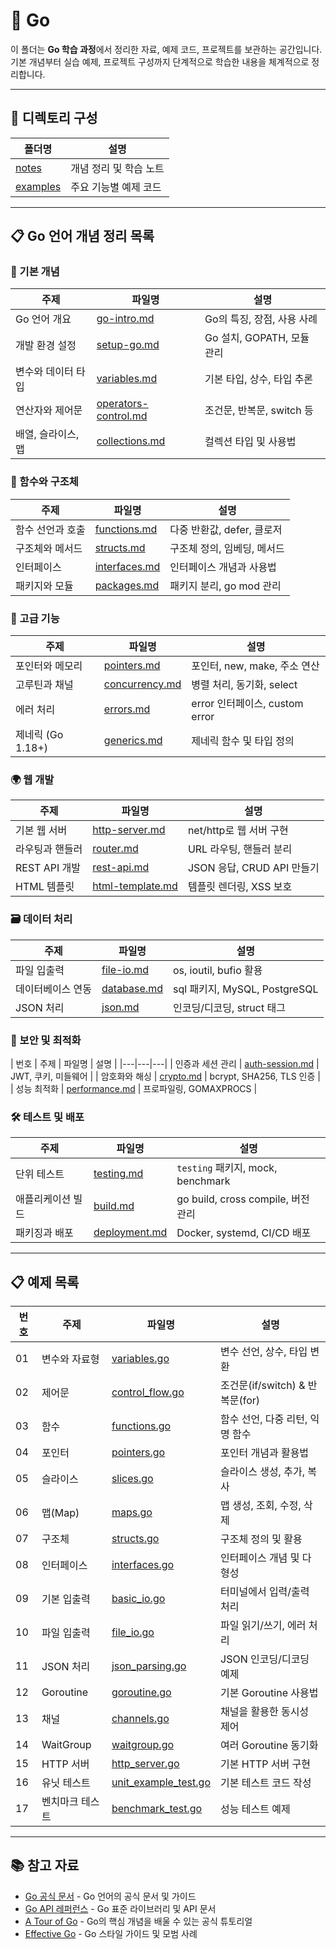 # 🐹 Go

이 폴더는 **Go 학습 과정**에서 정리한 자료, 예제 코드, 프로젝트를 보관하는 공간입니다.  
기본 개념부터 실습 예제, 프로젝트 구성까지 단계적으로 학습한 내용을 체계적으로 정리합니다.

---

## 📂 디렉토리 구성

| 폴더명 | 설명 |
|---|---|
| [notes](./notes) | 개념 정리 및 학습 노트 |
| [examples](./examples) | 주요 기능별 예제 코드 |

---

## 📋 Go 언어 개념 정리 목록

### 📌 기본 개념
| 주제 | 파일명 | 설명 |
|---|---|---|
| Go 언어 개요 | [go-intro.md](./notes/go-intro.md) | Go의 특징, 장점, 사용 사례 |
| 개발 환경 설정 | [setup-go.md](./notes/setup-go.md) | Go 설치, GOPATH, 모듈 관리 |
| 변수와 데이터 타입 | [variables.md](./notes/variables.md) | 기본 타입, 상수, 타입 추론 |
| 연산자와 제어문 | [operators-control.md](./notes/operators-control.md) | 조건문, 반복문, switch 등 |
| 배열, 슬라이스, 맵 | [collections.md](./notes/collections.md) | 컬렉션 타입 및 사용법 |

### 🧱 함수와 구조체
| 주제 | 파일명 | 설명 |
|---|---|---|
| 함수 선언과 호출 | [functions.md](./notes/functions.md) | 다중 반환값, defer, 클로저 |
| 구조체와 메서드 | [structs.md](./notes/structs.md) | 구조체 정의, 임베딩, 메서드 |
| 인터페이스 | [interfaces.md](./notes/interfaces.md) | 인터페이스 개념과 사용법 |
| 패키지와 모듈 | [packages.md](./notes/packages.md) | 패키지 분리, go mod 관리 |

### 🔄 고급 기능
| 주제 | 파일명 | 설명 |
|---|---|---|
| 포인터와 메모리 | [pointers.md](./notes/pointers.md) | 포인터, new, make, 주소 연산 |
| 고루틴과 채널 | [concurrency.md](./notes/concurrency.md) | 병렬 처리, 동기화, select |
| 에러 처리 | [errors.md](./notes/errors.md) | error 인터페이스, custom error |
| 제네릭 (Go 1.18+) | [generics.md](./notes/generics.md) | 제네릭 함수 및 타입 정의 |

### 🌍 웹 개발
| 주제 | 파일명 | 설명 |
|---|---|---|
| 기본 웹 서버 | [http-server.md](./notes/http-server.md) | net/http로 웹 서버 구현 |
| 라우팅과 핸들러 | [router.md](./notes/router.md) | URL 라우팅, 핸들러 분리 |
| REST API 개발 | [rest-api.md](./notes/rest-api.md) | JSON 응답, CRUD API 만들기 |
| HTML 템플릿 | [html-template.md](./notes/html-template.md) | 템플릿 렌더링, XSS 보호 |

### 🗃️ 데이터 처리
| 주제 | 파일명 | 설명 |
|---|---|---|
| 파일 입출력 | [file-io.md](./notes/file-io.md) | os, ioutil, bufio 활용 |
| 데이터베이스 연동 | [database.md](./notes/database.md) | sql 패키지, MySQL, PostgreSQL |
| JSON 처리 | [json.md](./notes/json.md) | 인코딩/디코딩, struct 태그 |

### 🔐 보안 및 최적화
| 번호 | 주제 | 파일명 | 설명 |
|---|---|---|
| 인증과 세션 관리 | [auth-session.md](./notes/auth-session.md) | JWT, 쿠키, 미들웨어 |
| 암호화와 해싱 | [crypto.md](./notes/crypto.md) | bcrypt, SHA256, TLS 인증 |
| 성능 최적화 | [performance.md](./notes/performance.md) | 프로파일링, GOMAXPROCS |

### 🛠️ 테스트 및 배포
| 주제 | 파일명 | 설명 |
|---|---|---|
| 단위 테스트 | [testing.md](./notes/testing.md) | `testing` 패키지, mock, benchmark |
| 애플리케이션 빌드 | [build.md](./notes/build.md) | go build, cross compile, 버전 관리 |
| 패키징과 배포 | [deployment.md](./notes/deployment.md) | Docker, systemd, CI/CD 배포 |

---

## 📋 예제 목록

| 번호 | 주제 | 파일명 | 설명 |
|---|---|---|---|
| 01 | 변수와 자료형 | [variables.go](./examples/variables.go) | 변수 선언, 상수, 타입 변환 |
| 02 | 제어문 | [control_flow.go](./examples/control_flow.go) | 조건문(if/switch) & 반복문(for) |
| 03 | 함수 | [functions.go](./examples/functions.go) | 함수 선언, 다중 리턴, 익명 함수 |
| 04 | 포인터 | [pointers.go](./examples/pointers.go) | 포인터 개념과 활용법 |
| 05 | 슬라이스 | [slices.go](./examples/slices.go) | 슬라이스 생성, 추가, 복사 |
| 06 | 맵(Map) | [maps.go](./examples/maps.go) | 맵 생성, 조회, 수정, 삭제 |
| 07 | 구조체 | [structs.go](./examples/structs.go) | 구조체 정의 및 활용 |
| 08 | 인터페이스 | [interfaces.go](./examples/interfaces.go) | 인터페이스 개념 및 다형성 |
| 09 | 기본 입출력 | [basic_io.go](./examples/basic_io.go) | 터미널에서 입력/출력 처리 |
| 10 | 파일 입출력 | [file_io.go](./examples/file_io.go) | 파일 읽기/쓰기, 에러 처리 |
| 11 | JSON 처리 | [json_parsing.go](./examples/json_parsing.go) | JSON 인코딩/디코딩 예제 |
| 12 | Goroutine | [goroutine.go](./examples/goroutine.go) | 기본 Goroutine 사용법 |
| 13 | 채널 | [channels.go](./examples/channels.go) | 채널을 활용한 동시성 제어 |
| 14 | WaitGroup | [waitgroup.go](./examples/waitgroup.go) | 여러 Goroutine 동기화 |
| 15 | HTTP 서버 | [http_server.go](./examples/http_server.go) | 기본 HTTP 서버 구현 |
| 16 | 유닛 테스트 | [unit_example_test.go](./examples/unit_example_test.go) | 기본 테스트 코드 작성 |
| 17 | 벤치마크 테스트 | [benchmark_test.go](./examples/benchmark_test.go) | 성능 테스트 예제 |

---

## 📚 참고 자료
- [Go 공식 문서](https://go.dev/doc/) - Go 언어의 공식 문서 및 가이드  
- [Go API 레퍼런스](https://pkg.go.dev/std) - Go 표준 라이브러리 및 API 문서  
- [A Tour of Go](https://go.dev/tour/) - Go의 핵심 개념을 배울 수 있는 공식 튜토리얼  
- [Effective Go](https://go.dev/doc/effective_go) - Go 스타일 가이드 및 모범 사례  
